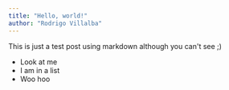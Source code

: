 ```yaml
---
title: "Hello, world!"
author: "Rodrigo Villalba"
---
```


This is just a test post using markdown although you can't see ;)

- Look at me
- I am in a list
- Woo hoo
